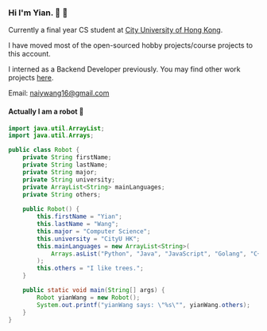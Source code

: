 ### Hi I'm Yian. 👋 🌳

<!--
**clikiii/clikiii** is a ✨ _special_ ✨ repository because its `README.md` (this file) appears on your GitHub profile.

Here are some ideas to get you started:

- 🔭 I’m currently working on ...
- 🌱 I’m currently learning ...
- 👯 I’m looking to collaborate on ...
- 🤔 I’m looking for help with ...
- 💬 Ask me about ...
- 📫 How to reach me: ...
- 😄 Pronouns: ...
- ⚡ Fun fact: ...
-->

Currently a final year CS student at [City University of Hong Kong](https://www.cityu.edu.hk/).

I have moved most of the open-sourced hobby projects/course projects to this account. 

I interned as a Backend Developer previously. You may find other work projects [here](https://github.com/YianW).

Email: naiywang16@gmail.com

#### Actually I am a robot 🤖️
```Java
import java.util.ArrayList;
import java.util.Arrays;

public class Robot {
    private String firstName;
    private String lastName;
    private String major;
    private String university;
    private ArrayList<String> mainLanguages;
    private String others;
    
    public Robot() {
        this.firstName = "Yian";
        this.lastName = "Wang";
        this.major = "Computer Science";
        this.university = "CityU HK";
        this.mainLanguages = new ArrayList<String>(
            Arrays.asList("Python", "Java", "JavaScript", "Golang", "C++")
        );
        this.others = "I like trees.";
    }

    public static void main(String[] args) {
        Robot yianWang = new Robot();
        System.out.printf("yianWang says: \"%s\"", yianWang.others);
    }
}
```
